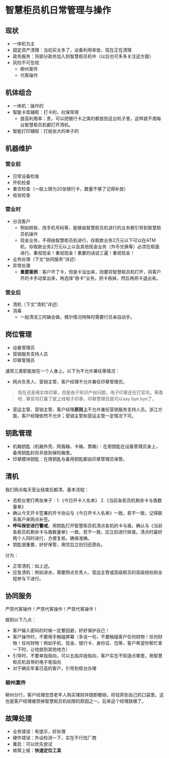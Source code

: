 # 智慧柜员机日常管理与操作




## 现状

* 一体机为主
* 固定资产清理：当初买太多了，设备利用率低，现在正在清理
* 政务服务：将部分政务加入到智慧柜员机中（以后也可多多关注这方面）
* 风险不可忽视
  * 柳州案件
  * 代客操作



## 机体组合

* 一体机：操作的
* 智能卡库辅柜：打卡的，社保常用
  * 提高利用率：贵，可以把银行卡之类的都放到这台机子里，这样就不用每台智慧柜员机都打开清机。
* 智能打印辅柜：打纸张大的单子的



## 机器维护

### 营业前

* 日常设备检查
* 开机检查
* 重空检查（一般上限为20张银行卡，数量不够了记得补放）
* 纸张检查



### 营业时

* 分流客户
  * 例如转账、改手机号码等，能够由智慧柜员机进行的业务都引导到智慧柜员机操作
  * 现金业务，不得由智慧柜员机进行，存取款业务2万元以下可以在ATM机，存取款业务2万元以上以及其他现金业务（外币兑换等）必须在柜面进行。重视现金！重视现金！重要的话说三遍！重视现金！
* 业务处理（下文“协同服务”详述）
* 异常处理
  * **重要案例**：客户开了卡，但是卡没出来，则要将智慧柜员机打开，将客户开的卡手动拿出来，再选择“吞卡”业务，把卡吞掉，然后再把卡退出来。



### 营业后

* 清机（下文“清机”详述）
* 消毒
  * 一般清洁工阿姨会做，偶尔情况特殊时需要行员亲自动手。



## 岗位管理

* 设备管理员
* 营销服务支持人员
* 印章管理员

通常三类职能放在一个人身上。以下为不允许兼任等情况：

* 网点负责人、营销主管、客户经理不允许兼任印章管理员。

> 现在还是用实体印章，但是由于知识产权问题，电子印章还在打官司，等着吧...等官司打赢了就上线电子印章，印章管理员就可以say bye bye了。

* 营运主管、营销主管、客户经理**原则上**不允许兼任营销服务支持人员。浙江方面，客户经理依然不允许；营销主管和营运主管一定情况下可。



## 钥匙管理

* 机箱钥匙（机箱外壳、网盾箱、卡箱、票箱）：在用钥匙在设备管理员身上，备用钥匙封存并放到保险箱里。
* 印章模块钥匙：在用钥匙与备用钥匙都由印章管理员保管。



## 清机

我们网点每天营业结束后都清，基本流程：

* 去柜台里打两张单子：1.《今日开卡人名单》 2.《当前各柜员机剩余卡与盾数量单》
* 确认今天开卡签署的开卡协议与《今日开卡人名单》一致。若不一致，记得联系客户来网点补签。
* **呼叫保安进行警戒**，用钥匙打开智慧柜员机清点各机的卡与盾，确认与《当前各柜员机剩余卡与盾数量单》一致。若不一致，应立刻进行排查。清点时最好两个人同时进行，方便复核，确保准确。
* 钥匙很重要，好好保管，用完后立刻归还原处。



分为：

* 正常清机：如上述。
* 应急清机：例如进水，需要网点负责人、营运主管或高级柜员的高级授权和全程参与下进行。



## 协同服务

严禁代客操作！严禁代客操作！严禁代客操作！

做到以下几点：

* 客户输入密码的时候一定要回避，好好保护自己！
* 客户操作时，不要用手触碰屏幕（多说一句，不要触碰客户任何财物！任何财物！任何财物！例如手机、现金、银行卡、身份证、包等，客户希望你帮忙拿一下时，让他放到其他地方）
* 引导时，不要单指指向，可以五指并拢指向，客户实在不知道点哪里，用智慧柜员机自带的电子笔指向
* 对于确实年事已高的客户，引导到柜台办理



### 柳州案件

柳州分行，客户经理忽悠老年人购买理财并随即撤销，将钱弄到自己的口袋里。这也是客户经理被禁掉智慧柜员机权限的原因之一。后来这个经理跳楼了。



## 故障处理

* 业务错误：有提示，好处理
* 硬件错误：外设检测一下，实在不行找厂商
* 重启：可以优先尝试
* 故障上报：**快速定位工具**


